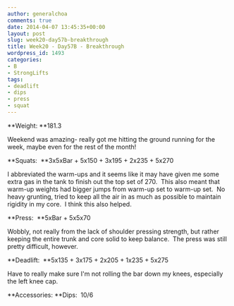 ```yaml
---
author: generalchoa
comments: true
date: 2014-04-07 13:45:35+00:00
layout: post
slug: week20-day57b-breakthrough
title: Week20 - Day57B - Breakthrough
wordpress_id: 1493
categories:
- B
- StrongLifts
tags:
- deadlift
- dips
- press
- squat
---
```


**Weight: **181.3

Weekend was amazing- really got me hitting the ground running for the week, maybe even for the rest of the month!

**Squats:  **3x5xBar + 5x150 + 3x195 + 2x235 + 5x270

I abbreviated the warm-ups and it seems like it may have given me some extra gas in the tank to finish out the top set of 270.  This also meant that warm-up weights had bigger jumps from warm-up set to warm-up set.  No heavy grunting, tried to keep all the air in as much as possible to maintain rigidity in my core.  I think this also helped.

**Press:  **5xBar + 5x5x70

Wobbly, not really from the lack of shoulder pressing strength, but rather keeping the entire trunk and core solid to keep balance.  The press was still pretty difficult, however.

**Deadlift:  **5x135 + 3x175 + 2x205 + 1x235 + 5x275

Have to really make sure I'm not rolling the bar down my knees, especially the left knee cap.

**Accessories:
**Dips:  10/6
